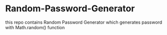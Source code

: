 # Random-Password-Generator
this repo contains Random Password Generator which generates password with Math.random() function

